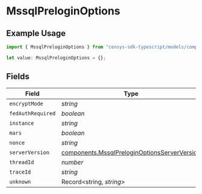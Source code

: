 # MssqlPreloginOptions

## Example Usage

```typescript
import { MssqlPreloginOptions } from "censys-sdk-typescript/models/components";

let value: MssqlPreloginOptions = {};
```

## Fields

| Field                                                                                                        | Type                                                                                                         | Required                                                                                                     | Description                                                                                                  |
| ------------------------------------------------------------------------------------------------------------ | ------------------------------------------------------------------------------------------------------------ | ------------------------------------------------------------------------------------------------------------ | ------------------------------------------------------------------------------------------------------------ |
| `encryptMode`                                                                                                | *string*                                                                                                     | :heavy_minus_sign:                                                                                           | N/A                                                                                                          |
| `fedAuthRequired`                                                                                            | *boolean*                                                                                                    | :heavy_minus_sign:                                                                                           | N/A                                                                                                          |
| `instance`                                                                                                   | *string*                                                                                                     | :heavy_minus_sign:                                                                                           | N/A                                                                                                          |
| `mars`                                                                                                       | *boolean*                                                                                                    | :heavy_minus_sign:                                                                                           | N/A                                                                                                          |
| `nonce`                                                                                                      | *string*                                                                                                     | :heavy_minus_sign:                                                                                           | N/A                                                                                                          |
| `serverVersion`                                                                                              | [components.MssqlPreloginOptionsServerVersion](../../models/components/mssqlpreloginoptionsserverversion.md) | :heavy_minus_sign:                                                                                           | N/A                                                                                                          |
| `threadId`                                                                                                   | *number*                                                                                                     | :heavy_minus_sign:                                                                                           | N/A                                                                                                          |
| `traceId`                                                                                                    | *string*                                                                                                     | :heavy_minus_sign:                                                                                           | N/A                                                                                                          |
| `unknown`                                                                                                    | Record<string, *string*>                                                                                     | :heavy_minus_sign:                                                                                           | N/A                                                                                                          |